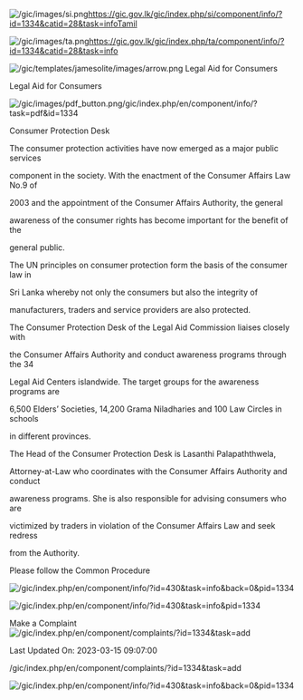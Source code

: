 <!-- Source: https://gic.gov.lk/gic/index.php/en/component/info/?id=1334&catid=28&task=info -->

![/gic/images/si.png](/gic/images/si.png)https://gic.gov.lk/gic/index.php/si/component/info/?id=1334&catid=28&task=infoTamil

![/gic/images/ta.png](/gic/images/ta.png)https://gic.gov.lk/gic/index.php/ta/component/info/?id=1334&catid=28&task=info

![/gic/templates/jamesolite/images/arrow.png](/gic/templates/jamesolite/images/arrow.png) Legal Aid for Consumers

Legal Aid for Consumers

![/gic/images/pdf_button.png](/gic/images/pdf_button.png)/gic/index.php/en/component/info/?task=pdf&id=1334

Consumer Protection Desk

The consumer protection activities have now emerged as a major public services

component in the society. With the enactment of the Consumer Affairs Law No.9 of

2003 and the appointment of the Consumer Affairs Authority, the general

awareness of the consumer rights has become important for the benefit of the

general public.

The UN principles on consumer protection form the basis of the consumer law in

Sri Lanka whereby not only the consumers but also the integrity of

manufacturers, traders and service providers are also protected.

The Consumer Protection Desk of the Legal Aid Commission liaises closely with

the Consumer Affairs Authority and conduct awareness programs through the 34

Legal Aid Centers islandwide. The target groups for the awareness programs are

6,500 Elders’ Societies, 14,200 Grama Niladharies and 100 Law Circles in schools

in different provinces.

The Head of the Consumer Protection Desk is Lasanthi Palapaththwela,

Attorney-at-Law who coordinates with the Consumer Affairs Authority and conduct

awareness programs. She is also responsible for advising consumers who are

victimized by traders in violation of the Consumer Affairs Law and seek redress

from the Authority.

Please follow the Common Procedure

![/gic/index.php/en/component/info/?id=430&task=info&back=0&pid=1334](/gic/index.php/en/component/info/?id=430&task=info&back=0&pid=1334)

![/gic/index.php/en/component/info/?id=430&task=info&pid=1334](/gic/index.php/en/component/info/?id=430&task=info&pid=1334)

Make a Complaint ![/gic/index.php/en/component/complaints/?id=1334&task=add](/gic/index.php/en/component/complaints/?id=1334&task=add)

Last Updated On: 2023-03-15 09:07:00

/gic/index.php/en/component/complaints/?id=1334&task=add

![/gic/index.php/en/component/info/?id=430&task=info&back=0&pid=1334](/gic/index.php/en/component/info/?id=430&task=info&back=0&pid=1334)